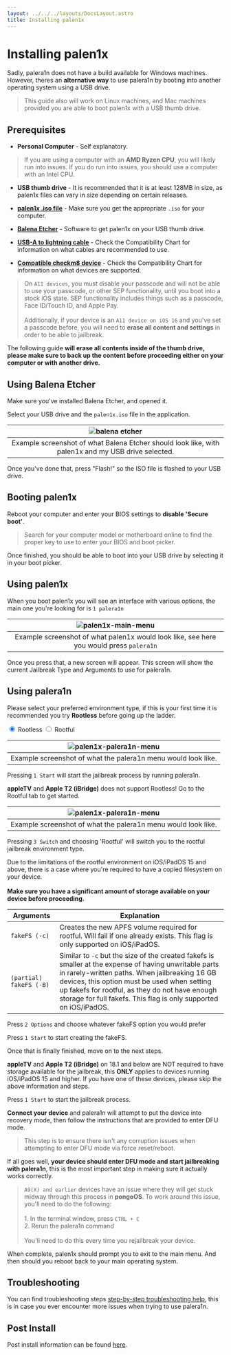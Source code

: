 ```yaml
---
layout: ../../../layouts/DocsLayout.astro
title: Installing palen1x
---
```


# Installing palen1x

Sadly, palera1n does not have a build available for Windows machines. However, theres an **alternative way** to use palera1n by booting into another operating system using a USB drive.

> This guide also will work on Linux machines, and Mac machines provided you are able to boot palen1x with a USB thumb drive.

## Prerequisites

- __Personal Computer__ - Self explanatory.

> If you are using a computer with an **AMD Ryzen CPU**, you will likely run into issues. If you do run into issues, you should use a computer with an Intel CPU.

- __USB thumb drive__ - It is recommended that it is at least 128MB in size, as palen1x files can vary in size depending on certain releases.

- __[palen1x .iso file](https://github.com/palera1n/palen1x/releases)__ - Make sure you get the appropriate `.iso` for your computer.

- __[Balena Etcher](https://etcher.balena.io/)__ - Software to get palen1x on your USB thumb drive.

- __[USB-A to lightning cable](/docs/reference/compatibility-chart)__ - Check the Compatibility Chart for information on what cables are recommended to use.

- __[Compatible checkm8 device](/docs/reference/compatibility-chart)__ - Check the Compatibility Chart for information on what devices are supported.

> On `A11 devices`, you must disable your passcode and will not be able to use your passcode, or other SEP functionality, until you boot into a stock iOS state. SEP functionality includes things such as a passcode, Face ID/Touch ID, and Apple Pay.<br/><br/>Additionally, if your device is an `A11 device on iOS 16` and you've set a passcode before, you will need to **erase all content and settings** in order to be able to jailbreak.

<p class="markdown-warning">
The following guide <strong>will erase all contents inside of the thumb drive, please make sure to back up the content before proceeding either on your computer or with another drive.</strong>
</p>

## Using Balena Etcher
Make sure you've installed Balena Etcher, and opened it.

Select your USB drive and the `palen1x.iso` file in the application.

| ![balena etcher](https://github.com/palera1n/palera.in/assets/97859147/448c43a8-6a45-459c-9e84-c22bc930a5e6)|
|:-:|
| Example screenshot of what Balena Etcher should look like, with palen1x and my USB drive selected. |

Once you've done that, press "Flash!" so the ISO file is flashed to your USB drive.

## Booting palen1x
Reboot your computer and enter your BIOS settings to **disable 'Secure boot'**.

> Search for your computer model or motherboard online to find the proper key to use to enter your BIOS and boot picker.

Once finished, you should be able to boot into your USB drive by selecting it in your boot picker.

## Using palen1x
When you boot palen1x you will see an interface with various options, the main one you're looking for is `1 palera1n`

| ![palen1x-main-menu](https://github.com/palera1n/palera.in/assets/97859147/c7679034-c0f4-4b0a-87ed-e49b051e62ff)|
|:-:|
| Example screenshot of what palen1x would look like, see here you would press `palera1n` |

Once you press that, a new screen will appear. This screen will show the current Jailbreak Type and Arguments to use for palera1n.

## Using palera1n

Please select your preferred environment type, if this is your first time it is recommended you try **Rootless** before going up the ladder.

<tab-container>
    <input type="radio" id="tabToggle01" name="tabs" value="1" checked />
    <label for="tabToggle01" checked="checked">Rootless</label>
    <input type="radio" id="tabToggle02" name="tabs" value="2" />
    <label for="tabToggle02">Rootful</label>
    <tab-content>
<MarkdownRenderer class="docs-stuff">

| ![palen1x-palera1n-menu](https://github.com/palera1n/palera.in/assets/97859147/ee1d2f6a-f5e4-48dc-9289-1fe63de621c9)|
|:-:|
| Example screenshot of what the palera1n menu would look like. |

Pressing `1 Start` will start the jailbreak process by running palera1n.

<p class="markdown-warning">
<strong>appleTV</strong> and <strong>Apple T2 (iBridge)</strong> does not support Rootless! Go to the Rootful tab to get started.
</p>

</MarkdownRenderer>
    </tab-content>
    <tab-content>
<MarkdownRenderer class="docs-stuff">

| ![palen1x-palera1n-menu](https://github.com/palera1n/palera.in/assets/97859147/ee1d2f6a-f5e4-48dc-9289-1fe63de621c9)|
|:-:|
| Example screenshot of what the palera1n menu would look like. |

Pressing `3 Switch` and choosing 'Rootful' will switch you to the rootful jailbreak environment type.

<p class="markdown-warning">
Due to the limitations of the rootful environment on iOS/iPadOS 15 and above, there is a case where you're required to have a copied filesystem on your device.<br/><br/><strong>Make sure you have a significant amount of storage available on your device before proceeding.</strong>
</p>

|Arguments|Explanation|
|-|-|
|`fakeFS (-c)`|Creates the new APFS volume required for rootful. Will fail if one already exists. This flag is only supported on iOS/iPadOS.|
|`(partial) fakeFS (-B)`|Similar to `-c` but the size of the created fakefs is smaller at the expense of having unwritable parts in rarely-written paths. When jailbreaking 16 GB devices, this option must be used when setting up fakefs for rootful, as they do not have enough storage for full fakefs. This flag is only supported on iOS/iPadOS.|

Press `2 Options` and choose whatever fakeFS option you would prefer

Press `1 Start` to start creating the fakeFS.

Once that is finally finished, move on to the next steps.

<p class="markdown-warning">
<strong>appleTV</strong>  and <strong>Apple T2 (iBridge)</strong> on 18.1 and below are NOT required to have storage available for the jailbreak, this <strong>ONLY</strong> applies to devices running iOS/iPadOS 15 and higher. If you have one of these devices, please skip the above information and steps.
</p>

Press `1 Start` to start the jailbreak process.

</MarkdownRenderer>
    </tab-content>
</tab-container>


**Connect your device** and palera1n will attempt to put the device into recovery mode, then follow the instructions that are provided to enter DFU mode.

> This step is to ensure there isn't any corruption issues when attempting to enter DFU mode via force reset/reboot.

If all goes well, **your device should enter DFU mode and start jailbreaking with palera1n**, this is the most important step in making sure it actually works correctly.

> `A9(X) and earlier` devices have an issue where they will get stuck midway through this process in **pongoOS**. To work around this issue, you'll need to do the following:<br/><br/>1. In the terminal window, press `CTRL + C`<br/>2. Rerun the palera1n command<br/><br/>You'll need to do this every time you rejailbreak your device.

When complete, palen1x should prompt you to exit to the main menu. And then should you reboot back to your main operating system.

## Troubleshooting
<p class="markdown-info">
You can find troubleshooting steps <a href="/docs/troubleshoot/troubleshooting-steps">step-by-step troubleshooting help</a>, this is in case you ever encounter more issues when trying to use palera1n.
</p>

## Post Install
<p class="markdown-tip">
Post install information can be found <a href="/docs/get-started/post-install">here</a>.
</p>
